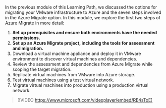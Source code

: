 In the previous module of this Learning Path, we discussed the options for migrating your VMware infrastructure to Azure and the seven steps involved in the Azure Migrate option. In this module, we explore the first two steps of Azure Migrate in more detail:
1. **Set up prerequisites and ensure both environments have the needed permissions.**
1. **Set up an Azure Migrate project, including the tools for assessment and migration.**
1. Download a virtual machine appliance and deploy it in VMware environment to discover virtual machines and dependencies.
1. Review the assessment and dependencies from Azure Migrate while scoping the target migration.
1. Replicate virtual machines from VMware into Azure storage.
1. Test virtual machines using a test virtual network.
1. Migrate virtual machines into production using a production virtual network.

>
> [!VIDEO https://www.microsoft.com/videoplayer/embed/RE4sToE]

> 